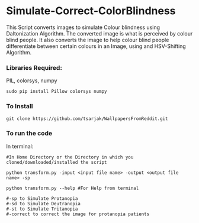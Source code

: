 # Simulate-Correct-ColorBlindness
This Script converts images to simulate Colour blindness using Daltonization Algorithm. The converted image is what is perceived by colour blind people. It also converts the image to help colour blind people differentiate between certain colours in an Image, using and HSV-Shifting Algorithm.

### Libraries Required:
PIL, colorsys, numpy
```shell
sudo pip install Pillow colorsys numpy
```
### To Install
```shell
git clone https://github.com/tsarjak/WallpapersFromReddit.git
```
### To run the code
In terminal:
```shell
#In Home Directory or the Directory in which you cloned/downloaded/installed the script

python transform.py -input <input file name> -output <output file name> -sp

python transform.py --help #For Help from terminal

#-sp to Simulate Protanopia
#-sd to Simulate Deutranopia
#-st to Simulate Tritanopia
#-correct to correct the image for protanopia patients
```
